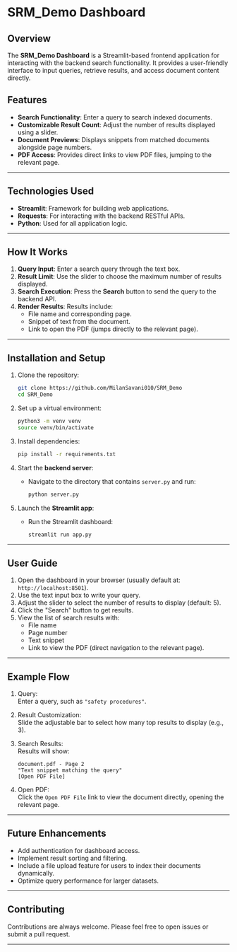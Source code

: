 # SRM_Demo Dashboard

## Overview
The **SRM_Demo Dashboard** is a Streamlit-based frontend application for interacting with the backend search functionality. It provides a user-friendly interface to input queries, retrieve results, and access document content directly.

## Features
- **Search Functionality**: Enter a query to search indexed documents.
- **Customizable Result Count**: Adjust the number of results displayed using a slider.
- **Document Previews**: Displays snippets from matched documents alongside page numbers.
- **PDF Access**: Provides direct links to view PDF files, jumping to the relevant page.

---

## Technologies Used
- **Streamlit**: Framework for building web applications.
- **Requests**: For interacting with the backend RESTful APIs.
- **Python**: Used for all application logic.

---

## How It Works
1. **Query Input**: Enter a search query through the text box.
2. **Result Limit**: Use the slider to choose the maximum number of results displayed.
3. **Search Execution**: Press the **Search** button to send the query to the backend API.
4. **Render Results**: Results include:
   - File name and corresponding page.
   - Snippet of text from the document.
   - Link to open the PDF (jumps directly to the relevant page).

---

## Installation and Setup

1. Clone the repository:
   ```bash
   git clone https://github.com/MilanSavani010/SRM_Demo
   cd SRM_Demo
   ```

2. Set up a virtual environment:
   ```bash
   python3 -m venv venv
   source venv/bin/activate
   ```

3. Install dependencies:
   ```bash
   pip install -r requirements.txt
   ```

4. Start the **backend server**:
   - Navigate to the directory that contains `server.py` and run:
     ```bash
     python server.py
     ```

5. Launch the **Streamlit app**:
   - Run the Streamlit dashboard:
     ```bash
     streamlit run app.py
     ```

---

## User Guide

1. Open the dashboard in your browser (usually default at: `http://localhost:8501`).
2. Use the text input box to write your query.
3. Adjust the slider to select the number of results to display (default: 5).
4. Click the "Search" button to get results.
5. View the list of search results with:
   - File name
   - Page number
   - Text snippet
   - Link to view the PDF (direct navigation to the relevant page).

---

## Example Flow

1. Query:  
   Enter a query, such as `"safety procedures"`.

2. Result Customization:  
   Slide the adjustable bar to select how many top results to display (e.g., 3).

3. Search Results:  
   Results will show:
   ```
   document.pdf - Page 2
   "Text snippet matching the query"
   [Open PDF File]
   ```

4. Open PDF:  
   Click the `Open PDF File` link to view the document directly, opening the relevant page.

---

## Future Enhancements
- Add authentication for dashboard access.
- Implement result sorting and filtering.
- Include a file upload feature for users to index their documents dynamically.
- Optimize query performance for larger datasets.

---

## Contributing
Contributions are always welcome. Please feel free to open issues or submit a pull request.

---
